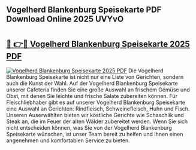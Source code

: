 ## Vogelherd Blankenburg Speisekarte PDF Download Online 2025 UVYvO

# <h2><a href="http://gcar3k.nevu.top/?p=Vogelherd+Blankenburg+Speisekarte">🔗 👉🔴 Vogelherd Blankenburg Speisekarte 2025 PDF</a></h2>

[![Vogelherd Blankenburg Speisekarte 2025 PDF](https://i.imgur.com/dBaPXMq.png)](http://gcar3k.nevu.top/?p=Vogelherd+Blankenburg+Speisekarte)
Die Vogelherd Blankenburg Speisekarte ist nicht nur eine Liste von Gerichten, sondern auch die Kunst der Wahl. Auf der Vogelherd Blankenburg Speisekarte unserer Cafeteria finden Sie eine große Auswahl an frischem Gemüse und Obst, mit denen Sie leichte und frische Salate zubereiten können. Für Fleischliebhaber gibt es auf unserer Vogelherd Blankenburg Speisekarte eine Auswahl an Gerichten: Rindfleisch, Schweinefleisch, Huhn und Fisch. Unseren Auserwählten bieten wir köstliche Gerichte wie Schaschlik und Steak an, die im Feuer der alten Wälder zubereitet werden. Wenn Sie sich nicht entscheiden können, was Sie von der Vogelherd Blankenburg Speisekarte wünschen, ist unser Team bereit zu helfen und Ihnen einen angenehmen und komfortablen Service zu bieten.
